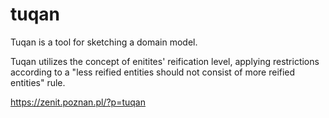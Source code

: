 # tuqan

Tuqan is a tool for sketching a domain model.

Tuqan utilizes the concept of enitites' reification level, applying restrictions
according to a "less reified entities should not consist of more reified entities" rule.

https://zenit.poznan.pl/?p=tuqan